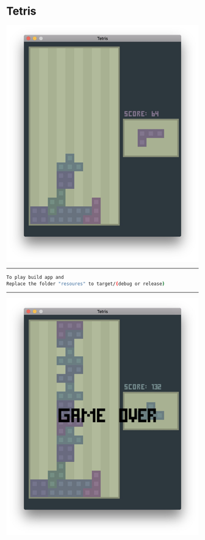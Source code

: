 # Tetris

![img](game.jpg)
___
```bash
To play build app and
Replace the folder "resoures" to target/(debug or release)
```
---
![img](game_over.jpg)